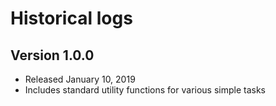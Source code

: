 # Historical logs

## Version 1.0.0
- Released January 10, 2019
- Includes standard utility functions for various simple tasks


